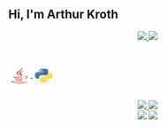 ## Hi, I'm Arthur Kroth

<div align="center">
  <a href="https://github.com/Arthur-Kroth">
  <img height="180em" src="https://github-readme-stats.vercel.app/api?username=Arthur-Kroth&rank_icon=github&show_icons=true&theme=github_dark&include_all_commits=true&count_private=true"/>
  <img height="180em" src="https://github-readme-stats.vercel.app/api/top-langs/?username=Arthur-Kroth&layout=compact&langs_count=7&theme=github_dark"/>
</div>

##
<div style="display: inline_block"><br>
  <img align="center" alt="Rafa-Js" height="30" width="40" src="https://raw.githubusercontent.com/devicons/devicon/master/icons/java/java-plain.svg">
  <img align="center" alt="Rafa-Python" height="30" width="40" src="https://raw.githubusercontent.com/devicons/devicon/master/icons/python/python-original.svg">
</div>

##

<div align="center">

  <a href="https://github.com/Arthur-Kroth">
    <img height="180em" src="https://github-readme-stats.vercel.app/api?username=Arthur-Kroth&show_icons=true&theme=default&include_all_commits=true&count_private=true"/>
  </a>
  <a href="https://github.com/Arthur-Kroth">
    <img height="180em" src="https://github-readme-stats.vercel.app/api/top-langs/?username=Arthur-Kroth&layout=compact&langs_count=7&theme=default"/>
  </a>

</div>

<div align="center">

  <picture>
    <source 
      srcset="https://github-readme-stats.vercel.app/api?username=Arthur-Kroth&rank_icon=github&show_icons=true&include_all_commits=true&count_private=true&theme=github_dark"
      media="(prefers-color-scheme: dark)" />
    <img 
      src="https://github-readme-stats.vercel.app/api?username=Arthur-Kroth&rank_icon=github&show_icons=true&include_all_commits=true&count_private=true&theme=default" 
      height="180em" />
  </picture>

  <picture>
    <source 
      srcset="https://github-readme-stats.vercel.app/api/top-langs/?username=Arthur-Kroth&layout=compact&langs_count=7&theme=github_dark"
      media="(prefers-color-scheme: dark)" />
    <img 
      src="https://github-readme-stats.vercel.app/api/top-langs/?username=Arthur-Kroth&layout=compact&langs_count=7&theme=default" 
      height="180em" />
  </picture>

</div>
